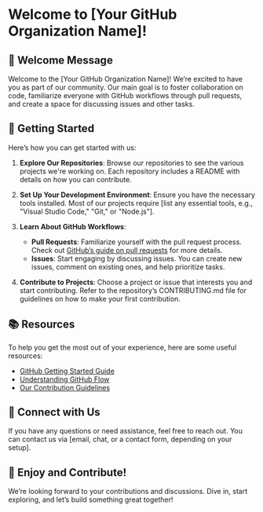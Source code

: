 # Welcome to [Your GitHub Organization Name]!

## 🎉 Welcome Message

Welcome to the [Your GitHub Organization Name]! We’re excited to have you as part of our community. Our main goal is to foster collaboration on code, familiarize everyone with GitHub workflows through pull requests, and create a space for discussing issues and other tasks.

## 🚀 Getting Started

Here’s how you can get started with us:

1. **Explore Our Repositories**: Browse our repositories to see the various projects we're working on. Each repository includes a README with details on how you can contribute.

2. **Set Up Your Development Environment**: Ensure you have the necessary tools installed. Most of our projects require [list any essential tools, e.g., "Visual Studio Code," "Git," or "Node.js"].

3. **Learn About GitHub Workflows**:
   - **Pull Requests**: Familiarize yourself with the pull request process. Check out [GitHub’s guide on pull requests](https://docs.github.com/en/pull-requests/collaborating-with-your-team-on-github/about-pull-requests) for more details.
   - **Issues**: Start engaging by discussing issues. You can create new issues, comment on existing ones, and help prioritize tasks.

4. **Contribute to Projects**: Choose a project or issue that interests you and start contributing. Refer to the repository’s CONTRIBUTING.md file for guidelines on how to make your first contribution.

## 📚 Resources

To help you get the most out of your experience, here are some useful resources:

- [GitHub Getting Started Guide](https://docs.github.com/en/get-started/quickstart)
- [Understanding GitHub Flow](https://guides.github.com/introduction/flow/)
- [Our Contribution Guidelines](CONTRIBUTING.md)

## 🤝 Connect with Us

If you have any questions or need assistance, feel free to reach out. You can contact us via [email, chat, or a contact form, depending on your setup].

## 🚀 Enjoy and Contribute!

We’re looking forward to your contributions and discussions. Dive in, start exploring, and let’s build something great together!
